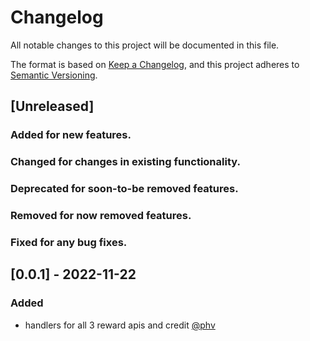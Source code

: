 # Changelog
All notable changes to this project will be documented in this file.

The format is based on [Keep a Changelog](https://keepachangelog.com/en/1.0.0/),
and this project adheres to [Semantic Versioning](https://semver.org/spec/v2.0.0.html).

## [Unreleased]
### Added for new features.
### Changed for changes in existing functionality.
### Deprecated for soon-to-be removed features.
### Removed for now removed features.
### Fixed for any bug fixes.

## [0.0.1] - 2022-11-22
### Added
- handlers for all 3 reward apis and credit [@phv](https://github.com/prithvihv)